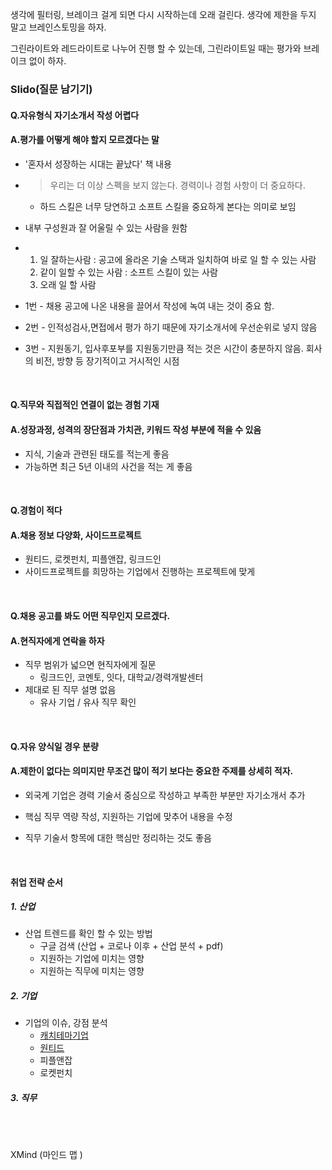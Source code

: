 생각에 필터링, 브레이크 걸게 되면 다시 시작하는데 오래 걸린다. 생각에 제한을 두지 말고 브레인스토밍을 하자.

그린라이트와 레드라이트로 나누어 진행 할 수 있는데, 그린라이트일 때는 평가와 브레이크 없이 하자.



### Slido(질문 남기기)

#### Q.자유형식 자기소개서 작성 어렵다

#### A.평가를 어떻게 해야 할지 모르겠다는 말

- '혼자서 성장하는 시대는 끝났다' 책 내용

- > 우리는 더 이상 스펙을 보지 않는다. 경력이나 경험 사항이 더 중요하다.

  - 하드 스킬은 너무 당연하고 소프트 스킬을 중요하게 본다는 의미로 보임

- 내부 구성원과 잘 어울릴 수 있는 사람을 원함

- 1. 일 잘하는사람 : 공고에 올라온 기술 스택과 일치하여 바로 일 할 수 있는 사람
  2. 같이 일할 수 있는 사람 : 소프트 스킬이 있는 사람
  3. 오래 일 할 사람

- 1번 - 채용 공고에 나온 내용을 끌어서 작성에 녹여 내는 것이 중요 함.

- 2번 - 인적성검사,면접에서 평가 하기 때문에 자기소개서에 우선순위로 넣지 않음

- 3번 - 지원동기, 입사후포부를 지원동기만큼 적는 것은 시간이 충분하지 않음. 회사의 비전, 방향 등 장기적이고 거시적인 시점

<br/>

#### Q.직무와 직접적인 연결이 없는 경험 기재

#### A.성장과정, 성격의 장단점과 가치관, 키워드 작성 부분에 적을 수 있음

- 지식, 기술과 관련된 태도를 적는게 좋음
- 가능하면 최근 5년 이내의 사건을 적는 게 좋음

<br/>

#### Q.경험이 적다

#### A.채용 정보 다양화, 사이드프로젝트

- 원티드, 로켓펀치, 피플앤잡, 링크드인
- 사이드프로젝트를 희망하는 기업에서 진행하는 프로젝트에 맞게

<br/>

#### Q.채용 공고를 봐도 어떤 직무인지 모르겠다.

#### A.현직자에게 연락을 하자

- 직무 범위가 넓으면 현직자에게 질문
  - 링크드인, 코멘토, 잇다, 대학교/경력개발센터 
- 제대로 된 직무 설명 없음
  - 유사 기업 / 유사 직무 확인

<br/>

#### Q.자유 양식일 경우 분량

#### A.제한이 없다는 의미지만 무조건 많이 적기 보다는 중요한 주제를 상세히 적자.

- 외국계 기업은 경력 기술서 중심으로 작성하고 부족한 부분만 자기소개서 추가

- 핵심 직무 역량 작성, 지원하는 기업에 맞추어 내용을 수정
- 직무 기술서 항목에 대한 핵심만 정리하는 것도 좋음

<br/>

#### 취업 전략 순서

##### 1. 산업 

- 산업 트렌드를 확인 할 수 있는 방법 
  - 구글 검색 (산업 + 코로나 이후 + 산업 분석 + pdf)
  - 지원하는 기업에 미치는 영향
  - 지원하는 직무에 미치는 영향

##### 2. 기업

- 기업의 이슈, 강점 분석
  - [캐치테마기업](https://www.catch.co.kr/Comp/CompTheme?GubunCode=)
  - [원티드](https://www.wanted.co.kr/newintro)
  - 피플앤잡
  - 로켓펀치

##### 3. 직무

<br/>





<br/>

XMind (마인드 맵 )

